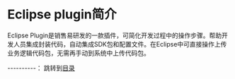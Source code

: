 # Eclipse plugin简介

Eclipse Plugin是销售易研发的一款插件，可简化开发过程中的操作步骤。帮助开发人员集成封装代码，自动集成SDK包和配置文件。在Eclipse中可直接操作上传业务逻辑代码包，无需再手动到系统中上传代码包。

----------：
跳转到[目录](https://github.com/Doraliudd/eclipsePlugin/blob/master/SUMMARY.md)
